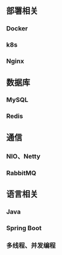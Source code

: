 ## 部署相关

### Docker

### k8s

### Nginx

## 数据库

### MySQL

### Redis

## 通信

### NIO、Netty

### RabbitMQ



## 语言相关

### Java

### Spring Boot

### 多线程、并发编程